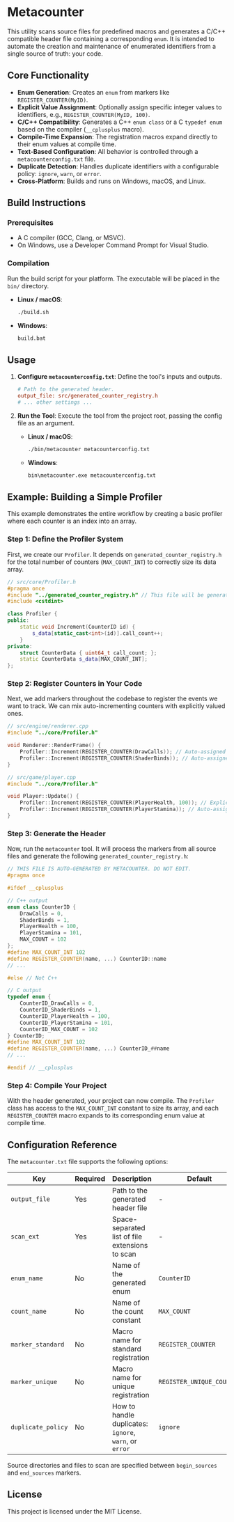 # Metacounter

This utility scans source files for predefined macros and generates a C/C++ compatible header file containing a corresponding `enum`. It is intended to automate the creation and maintenance of enumerated identifiers from a single source of truth: your code.

## Core Functionality

*   **Enum Generation**: Creates an `enum` from markers like `REGISTER_COUNTER(MyID)`.
*   **Explicit Value Assignment**: Optionally assign specific integer values to identifiers, e.g., `REGISTER_COUNTER(MyID, 100)`.
*   **C/C++ Compatibility**: Generates a C++ `enum class` or a C `typedef enum` based on the compiler (`__cplusplus` macro).
*   **Compile-Time Expansion**: The registration macros expand directly to their enum values at compile time.
*   **Text-Based Configuration**: All behavior is controlled through a `metacounterconfig.txt` file.
*   **Duplicate Detection**: Handles duplicate identifiers with a configurable policy: `ignore`, `warn`, or `error`.
*   **Cross-Platform**: Builds and runs on Windows, macOS, and Linux.

## Build Instructions

### Prerequisites

*   A C compiler (GCC, Clang, or MSVC).
*   On Windows, use a Developer Command Prompt for Visual Studio.

### Compilation

Run the build script for your platform. The executable will be placed in the `bin/` directory.

*   **Linux / macOS**:
    ```sh
    ./build.sh
    ```
*   **Windows**:
    ```bat
    build.bat
    ```

## Usage

1.  **Configure `metacounterconfig.txt`**:
    Define the tool's inputs and outputs.

    ```ini
    # Path to the generated header.
    output_file: src/generated_counter_registry.h
    # ... other settings ...
    ```

2.  **Run the Tool**:
    Execute the tool from the project root, passing the config file as an argument.

    *   **Linux / macOS**:
        ```sh
        ./bin/metacounter metacounterconfig.txt
        ```
    *   **Windows**:
        ```bat
        bin\metacounter.exe metacounterconfig.txt
        ```

## Example: Building a Simple Profiler

This example demonstrates the entire workflow by creating a basic profiler where each counter is an index into an array.

### Step 1: Define the Profiler System

First, we create our `Profiler`. It depends on `generated_counter_registry.h` for the total number of counters (`MAX_COUNT_INT`) to correctly size its data array.

```cpp
// src/core/Profiler.h
#pragma once
#include "../generated_counter_registry.h" // This file will be generated
#include <cstdint>

class Profiler {
public:
    static void Increment(CounterID id) {
        s_data[static_cast<int>(id)].call_count++;
    }
private:
    struct CounterData { uint64_t call_count; };
    static CounterData s_data[MAX_COUNT_INT];
};
```

### Step 2: Register Counters in Your Code

Next, we add markers throughout the codebase to register the events we want to track. We can mix auto-incrementing counters with explicitly valued ones.

```cpp
// src/engine/renderer.cpp
#include "../core/Profiler.h"

void Renderer::RenderFrame() {
    Profiler::Increment(REGISTER_COUNTER(DrawCalls)); // Auto-assigned value 0
    Profiler::Increment(REGISTER_COUNTER(ShaderBinds)); // Auto-assigned value 1
}

// src/game/player.cpp
#include "../core/Profiler.h"

void Player::Update() {
    Profiler::Increment(REGISTER_COUNTER(PlayerHealth, 100)); // Explicit value
    Profiler::Increment(REGISTER_COUNTER(PlayerStamina)); // Auto-assigned value 101
}
```

### Step 3: Generate the Header

Now, run the `metacounter` tool. It will process the markers from all source files and generate the following `generated_counter_registry.h`:

```cpp
// THIS FILE IS AUTO-GENERATED BY METACOUNTER. DO NOT EDIT.
#pragma once

#ifdef __cplusplus

// C++ output
enum class CounterID {
    DrawCalls = 0,
    ShaderBinds = 1,
    PlayerHealth = 100,
    PlayerStamina = 101,
    MAX_COUNT = 102
};
#define MAX_COUNT_INT 102
#define REGISTER_COUNTER(name, ...) CounterID::name
// ...

#else // Not C++

// C output
typedef enum {
    CounterID_DrawCalls = 0,
    CounterID_ShaderBinds = 1,
    CounterID_PlayerHealth = 100,
    CounterID_PlayerStamina = 101,
    CounterID_MAX_COUNT = 102
} CounterID;
#define MAX_COUNT_INT 102
#define REGISTER_COUNTER(name, ...) CounterID_##name
// ...

#endif // __cplusplus
```

### Step 4: Compile Your Project

With the header generated, your project can now compile. The `Profiler` class has access to the `MAX_COUNT_INT` constant to size its array, and each `REGISTER_COUNTER` macro expands to its corresponding enum value at compile time.

## Configuration Reference

The `metacounter.txt` file supports the following options:

| Key | Required | Description | Default |
|-----|----------|-------------|---------|
| `output_file` | Yes | Path to the generated header file | - |
| `scan_ext` | Yes | Space-separated list of file extensions to scan | - |
| `enum_name` | No | Name of the generated enum | `CounterID` |
| `count_name` | No | Name of the count constant | `MAX_COUNT` |
| `marker_standard` | No | Macro name for standard registration | `REGISTER_COUNTER` |
| `marker_unique` | No | Macro name for unique registration | `REGISTER_UNIQUE_COUNTER` |
| `duplicate_policy` | No | How to handle duplicates: `ignore`, `warn`, or `error` | `ignore` |

Source directories and files to scan are specified between `begin_sources` and `end_sources` markers.

## License

This project is licensed under the MIT License.